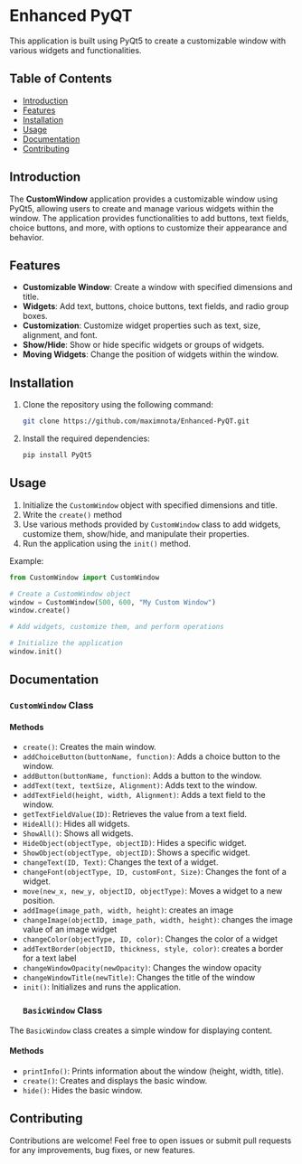 # Enhanced PyQT

This application is built using PyQt5 to create a customizable window with various widgets and functionalities.

## Table of Contents

- [Introduction](#introduction)
- [Features](#features)
- [Installation](#installation)
- [Usage](#usage)
- [Documentation](#documentation)
- [Contributing](#contributing)

## Introduction

The **CustomWindow** application provides a customizable window using PyQt5, allowing users to create and manage various widgets within the window. The application provides functionalities to add buttons, text fields, choice buttons, and more, with options to customize their appearance and behavior.

## Features

- **Customizable Window**: Create a window with specified dimensions and title.
- **Widgets**: Add text, buttons, choice buttons, text fields, and radio group boxes.
- **Customization**: Customize widget properties such as text, size, alignment, and font.
- **Show/Hide**: Show or hide specific widgets or groups of widgets.
- **Moving Widgets**: Change the position of widgets within the window.

## Installation

1. Clone the repository using the following command:

    ```bash
    git clone https://github.com/maximnota/Enhanced-PyQT.git
    ```

2. Install the required dependencies:

    ```bash
    pip install PyQt5
    ```

## Usage

1. Initialize the `CustomWindow` object with specified dimensions and title.
2. Write the `create()` method
3. Use various methods provided by `CustomWindow` class to add widgets, customize them, show/hide, and manipulate their properties.
4. Run the application using the `init()` method.

Example:

```python
from CustomWindow import CustomWindow

# Create a CustomWindow object
window = CustomWindow(500, 600, "My Custom Window")
window.create()

# Add widgets, customize them, and perform operations

# Initialize the application
window.init()
```

## Documentation

### `CustomWindow` Class

#### Methods

- `create()`: Creates the main window.
- `addChoiceButton(buttonName, function)`: Adds a choice button to the window.
- `addButton(buttonName, function)`: Adds a button to the window.
- `addText(text, textSize, Alignment)`: Adds text to the window.
- `addTextField(height, width, Alignment)`: Adds a text field to the window.
- `getTextFieldValue(ID)`: Retrieves the value from a text field.
- `HideAll()`: Hides all widgets.
- `ShowAll()`: Shows all widgets.
- `HideObject(objectType, objectID)`: Hides a specific widget.
- `ShowObject(objectType, objectID)`: Shows a specific widget.
- `changeText(ID, Text)`: Changes the text of a widget.
- `changeFont(objectType, ID, customFont, Size)`: Changes the font of a widget.
- `move(new_x, new_y, objectID, objectType)`: Moves a widget to a new position.
- `addImage(image_path, width, height)`: creates an image
- `changeImage(objectID, image_path, width, height)`: changes the image value of an image widget
- `changeColor(objectType, ID, color)`: Changes the color of a widget
- `addTextBorder(objectID, thickness, style, color)`: creates a border for a text label
- `changeWindowOpacity(newOpacity)`: Changes the window opacity
- `changeWindowTitle(newTitle)`: Changes the title of the window
- `init()`: Initializes and runs the application.
  ### `BasicWindow` Class

The `BasicWindow` class creates a simple window for displaying content.

#### Methods

- `printInfo()`: Prints information about the window (height, width, title).
- `create()`: Creates and displays the basic window.
- `hide()`: Hides the basic window.
## Contributing
Contributions are welcome! Feel free to open issues or submit pull requests for any improvements, bug fixes, or new features.

